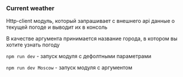 ### Current weather

Http-client модуль, который запрашивает с внешнего api данные о текущей погоде и выводит их в консоль

В качестве аргумента принимается название города, в котором вы хотите узнать погоду

`npm run dev` - запуск модуля с дефолтными параметрами

`npm run dev Moscow` - запуск модуля с аргументом


